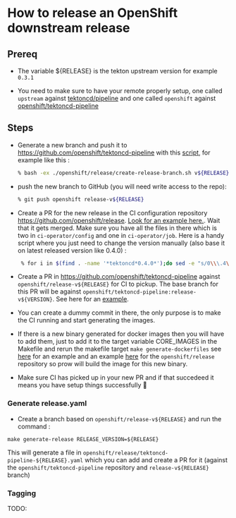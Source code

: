 # How to release an OpenShift downstream release

## Prereq

* The variable ${RELEASE} is the tekton upstream version for example `0.3.1`

* You need to make sure to have your remote properly setup, one called `upstream` against [tektoncd/pipeline](https://github.com/tektoncd/pipeline) and one called `openshift` against [openshift/tektoncd-pipeline](https://github.com/openshift/tektoncd-pipeline)

## Steps

* Generate a new branch and push it to <https://github.com/openshift/tektoncd-pipeline> with this [script](https://github.com/openshift/tektoncd-pipeline/blob/master/openshift/release/create-release-branch.sh), for example like this :

  ```bash
  % bash -ex ./openshift/release/create-release-branch.sh v${RELEASE} release-v${RELEASE}
  ```

* push the new branch to GitHub (you will need write access to the repo):

  ```bash
  % git push openshift release-v${RELEASE}
  ```

* Create a PR for the new release in the CI configuration repository <https://github.com/openshift/release>.
  [Look for an example here.](https://github.com/openshift/release/pull/3623). Wait that it gets merged. Make sure you have all the files in there which is two in `ci-operator/config` and one in `ci-operator/job`. Here is a handy script where you just need to change the version manually (also base it on latest released version like 0.4.0) :

  ```bash
   % for i in $(find . -name '*tektoncd*0.4.0*');do sed -e "s/0\\\.4\\\.0/0\\\.5\\\.2/g" -e "s/0.4.0/0.5.2/" $i > ${i/0.4.0/0.5.2};done
  ```

* Create a PR in <https://github.com/openshift/tektoncd-pipeline> against `openshift/release-v${RELEASE}` for CI to pickup. The base branch for this PR will be against `openshift/tektoncd-pipeline:release-v${VERSION}`. See here for an [example](https://github.com/openshift/tektoncd-pipeline/pull/26).

* You can create a dummy commit in there, the only purpose is to make the CI running and start generating the images.

* If there is a new binary generated for docker images then you will have to add them,  just to add it to the target variable CORE_IMAGES in the Makefile and rerun the makefile target `make generate-dockerfiles`  see [here](https://github.com/openshift/tektoncd-pipeline/pull/37/commits/7eb33c2348eb5c2cbde65e975607e14eb7ccbb23) for an example and an example [here](https://github.com/openshift/release/pull/3916/commits/6289f1b85d0422f2c043541bc3d70f0bab6a1e87) for the `openshift/release` repository so prow will build the image for this new binary.

* Make sure CI has picked up in your new PR and if that succedeed it means you have setup things successfully 🎉

### Generate release.yaml

* Create a branch based on `openshift/release-v${RELEASE}` and run the command :

`make generate-release RELEASE_VERSION=${RELEASE}`

This will generate a file in `openshift/release/tektoncd-pipeline-${RELEASE}.yaml` which you can add and create a PR for it (against the `openshift/tektoncd-pipeline` repository and `release-v${RELEASE}` branch)

### Tagging

TODO:

